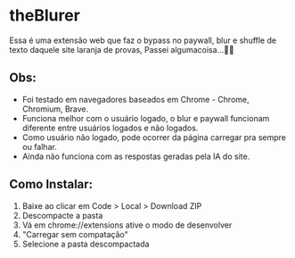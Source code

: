# theBlurer
Essa é uma extensão web que faz o bypass no paywall, blur e shuffle de texto daquele site laranja de provas, Passei algumacoisa...🤭🤭

## Obs:
* Foi testado em navegadores baseados em Chrome - Chrome, Chromium, Brave.
* Funciona melhor com o usuário logado, o blur e paywall funcionam diferente entre usuários logados e não logados.
* Como usuário não logado, pode ocorrer da página carregar pra sempre ou falhar.
* Ainda não funciona com as respostas geradas pela IA do site.

## Como Instalar:
1. Baixe ao clicar em Code > Local > Download ZIP
2. Descompacte a pasta
3. Vá em chrome://extensions ative o modo de desenvolver
4. "Carregar sem compatação"
5. Selecione a pasta descompactada
